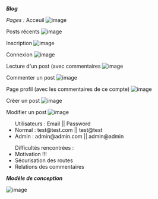 ***Blog***

*Pages :*
Acceuil
![image](https://user-images.githubusercontent.com/43670995/115397723-b23fae80-a1e6-11eb-9eae-2d29abbac3cc.png)

Posts récents
![image](https://user-images.githubusercontent.com/43670995/115397762-bd92da00-a1e6-11eb-956b-b631db51f8aa.png)

Inscription
![image](https://user-images.githubusercontent.com/43670995/115398131-1d898080-a1e7-11eb-9907-aea8335472ce.png)

Connexion
![image](https://user-images.githubusercontent.com/43670995/115398164-28441580-a1e7-11eb-8d0e-445dbccaffbf.png)

Lecture d'un post (avec commentaires
![image](https://user-images.githubusercontent.com/43670995/115397894-dc916c00-a1e6-11eb-983f-ac01679256ac.png)

Commenter un post
![image](https://user-images.githubusercontent.com/43670995/115397951-eca94b80-a1e6-11eb-9945-4f36d28d897f.png)

Page profil (avec les commentaires de ce compte)
![image](https://user-images.githubusercontent.com/43670995/115398056-08aced00-a1e7-11eb-9d19-fc531d3dceef.png)

Créer un post
![image](https://user-images.githubusercontent.com/43670995/115398271-4a3d9800-a1e7-11eb-962c-321adf4db2ff.png)

Modifier un post
![image](https://user-images.githubusercontent.com/43670995/115398337-56c1f080-a1e7-11eb-86ab-d9376df8e098.png)


<ul>Utilisateurs : Email || Password
    <li>Normal : test@test.com || test@test</li>
    <li>Admin : admin@admin.com || admin@admin</li>
</ul>

<ul>Difficultés rencontrées :
    <li>Motivation !!!</li>
    <li>Sécurisation des routes</li>
    <li>Relations des commentaires</li>
</ul>


***Modèle de conception***

![image](https://user-images.githubusercontent.com/43670995/115255419-895be280-a12e-11eb-8f24-2276a4dda6f6.png)
